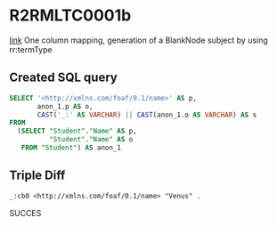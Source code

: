 # R2RMLTC0001b
[link](https://www.w3.org/TR/rdb2rdf-test-cases/#R2RMLTC0001b)
One column mapping, generation of a BlankNode subject by using rr:termType

## Created SQL query
```sql
SELECT '<http://xmlns.com/foaf/0.1/name>' AS p,
       anon_1.p AS o,
       CAST('_:' AS VARCHAR) || CAST(anon_1.o AS VARCHAR) AS s
FROM
  (SELECT "Student"."Name" AS p,
          "Student"."Name" AS o
   FROM "Student") AS anon_1
```

## Triple Diff
```diff
_:cb0 <http://xmlns.com/foaf/0.1/name> "Venus" .
```

SUCCES